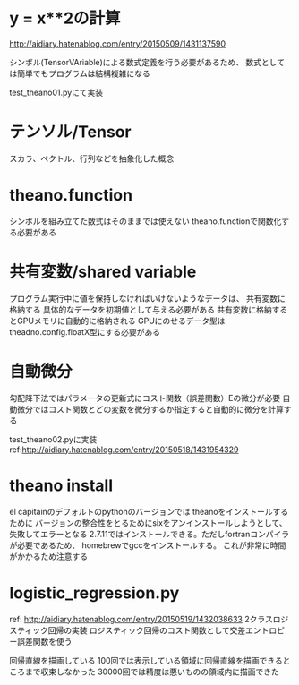 # y = x**2の計算
http://aidiary.hatenablog.com/entry/20150509/1431137590

シンボル(TensorVAriable)による数式定義を行う必要があるため、
数式としては簡単でもプログラムは結構複雑になる

test_theano01.pyにて実装

# テンソル/Tensor
スカラ、ベクトル、行列などを抽象化した概念

# theano.function
シンボルを組み立てた数式はそのままでは使えない
theano.functionで関数化する必要がある

# 共有変数/shared variable
プログラム実行中に値を保持しなければいけないようなデータは、
共有変数に格納する
具体的なデータを初期値として与える必要がある
共有変数に格納するとGPUメモリに自動的に格納される
GPUにのせるデータ型はtheadno.config.floatX型にする必要がある

# 自動微分
勾配降下法ではパラメータの更新式にコスト関数（誤差関数）Eの微分が必要
自動微分ではコスト関数とどの変数を微分するか指定すると自動的に微分を計算する

test_theano02.pyに実装
ref:http://aidiary.hatenablog.com/entry/20150518/1431954329

# theano install
el capitainのデフォルトのpythonのバージョンでは
theanoをインストールするために
バージョンの整合性をとるためにsixをアンインストールしようとして、
失敗してエラーとなる
2.7.11ではインストールできる。ただしfortranコンパイラが必要であるため、
homebrewでgccをインストールする。
これが非常に時間がかかるため注意する

# logistic_regression.py
ref:
 http://aidiary.hatenablog.com/entry/20150519/1432038633
2クラスロジスティック回帰の実装
ロジスティック回帰のコスト関数として交差エントロピー誤差関数を使う

回帰直線を描画している
100回では表示している領域に回帰直線を描画できるところまで収束しなかった
30000回では精度は悪いものの領域内に描画できた
